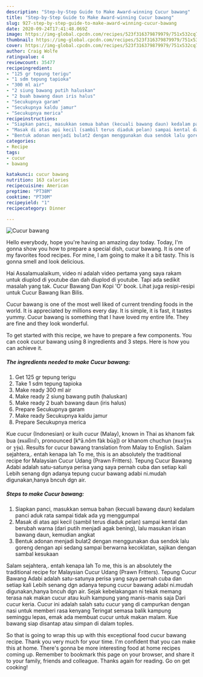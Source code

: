 ```yaml
---
description: "Step-by-Step Guide to Make Award-winning Cucur bawang"
title: "Step-by-Step Guide to Make Award-winning Cucur bawang"
slug: 927-step-by-step-guide-to-make-award-winning-cucur-bawang
date: 2020-09-24T17:41:48.069Z
image: https://img-global.cpcdn.com/recipes/523f316379879979/751x532cq70/cucur-bawang-foto-resep-utama.jpg
thumbnail: https://img-global.cpcdn.com/recipes/523f316379879979/751x532cq70/cucur-bawang-foto-resep-utama.jpg
cover: https://img-global.cpcdn.com/recipes/523f316379879979/751x532cq70/cucur-bawang-foto-resep-utama.jpg
author: Craig Wolfe
ratingvalue: 4
reviewcount: 35477
recipeingredient:
- "125 gr tepung terigu"
- "1 sdm tepung tapioka"
- "300 ml air"
- "2 siung bawang putih haluskan"
- "2 buah bawang daun iris halus"
- "Secukupnya garam"
- "Secukupnya kaldu jamur"
- "Secukupnya merica"
recipeinstructions:
- "Siapkan panci, masukkan semua bahan (kecuali bawang daun) kedalam panci aduk rata sampai tidak ada yg menggumpal"
- "Masak di atas api kecil (sambil terus diaduk pelan) sampai kental dan berubah warna (dari putih menjadi agak bening), lalu masukan irisan bawang daun, kemudian angkat"
- "Bentuk adonan menjadi bulat2 dengan menggunakan dua sendok lalu goreng dengan api sedang sampai berwarna kecoklatan, sajikan dengan sambal kesukaan"
categories:
- Recipe
tags:
- cucur
- bawang

katakunci: cucur bawang 
nutrition: 163 calories
recipecuisine: American
preptime: "PT38M"
cooktime: "PT30M"
recipeyield: "1"
recipecategory: Dinner

---
```



![Cucur bawang](https://img-global.cpcdn.com/recipes/523f316379879979/751x532cq70/cucur-bawang-foto-resep-utama.jpg)

Hello everybody, hope you're having an amazing day today. Today, I'm gonna show you how to prepare a special dish, cucur bawang. It is one of my favorites food recipes. For mine, I am going to make it a bit tasty. This is gonna smell and look delicious.

Hai Assalamualaikum, video ni adalah video pertama yang saya rakam untuk diuplod di youtube dan dah diuplod di youtube. Tapi ada sedikit masalah yang tak. Cucur Bawang Dan Kopi &#39;O&#39; book. Lihat juga resipi-resipi untuk Cucur Bawang Ikan Bilis.

Cucur bawang is one of the most well liked of current trending foods in the world. It is appreciated by millions every day. It is simple, it is fast, it tastes yummy. Cucur bawang is something that I have loved my entire life. They are fine and they look wonderful.


To get started with this recipe, we have to prepare a few components. You can cook cucur bawang using 8 ingredients and 3 steps. Here is how you can achieve it.

<!--inarticleads1-->

##### The ingredients needed to make Cucur bawang:

1. Get 125 gr tepung terigu
1. Take 1 sdm tepung tapioka
1. Make ready 300 ml air
1. Make ready 2 siung bawang putih (haluskan)
1. Make ready 2 buah bawang daun (iris halus)
1. Prepare Secukupnya garam
1. Make ready Secukupnya kaldu jamur
1. Prepare Secukupnya merica


Kue cucur (Indonesian) or kuih cucur (Malay), known in Thai as khanom fak bua (ขนมฝักบัว, pronounced [kʰā.nǒm fàk būa̯]) or khanom chuchun (ขนมจู้จุน or จูจุ่น). Results for cucur bawang translation from Malay to English. Salam sejahtera,. entah kenapa lah To me, this is an absolutely the traditional recipe for Malaysian Cucur Udang (Prawn Fritters). Tepung Cucur Bawang Adabi adalah satu-satunya perisa yang saya pernah cuba dan setiap kali Lebih senang dgn adanya tepung cucur bawang adabi ni.mudah digunakan,hanya bncuh dgn air. 

<!--inarticleads2-->

##### Steps to make Cucur bawang:

1. Siapkan panci, masukkan semua bahan (kecuali bawang daun) kedalam panci aduk rata sampai tidak ada yg menggumpal
1. Masak di atas api kecil (sambil terus diaduk pelan) sampai kental dan berubah warna (dari putih menjadi agak bening), lalu masukan irisan bawang daun, kemudian angkat
1. Bentuk adonan menjadi bulat2 dengan menggunakan dua sendok lalu goreng dengan api sedang sampai berwarna kecoklatan, sajikan dengan sambal kesukaan


Salam sejahtera,. entah kenapa lah To me, this is an absolutely the traditional recipe for Malaysian Cucur Udang (Prawn Fritters). Tepung Cucur Bawang Adabi adalah satu-satunya perisa yang saya pernah cuba dan setiap kali Lebih senang dgn adanya tepung cucur bawang adabi ni.mudah digunakan,hanya bncuh dgn air. Sejak kebelakangan ni tekak memang terasa nak makan cucur atau kuih kampung yang manis-manis saja Dari cucur keria. Cucur ini adalah salah satu cucur yang di campurkan dengan nasi untuk memberi rasa kenyang Teringat semasa balik kampung seminggu lepas, emak ada membuat cucur untuk makan malam. Kue bawang siap disantap atau simpan di dalam toples. 

So that is going to wrap this up with this exceptional food cucur bawang recipe. Thank you very much for your time. I'm confident that you can make this at home. There's gonna be more interesting food at home recipes coming up. Remember to bookmark this page on your browser, and share it to your family, friends and colleague. Thanks again for reading. Go on get cooking!
